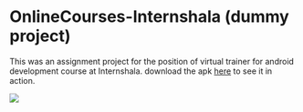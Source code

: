 # OnlineCourses-Internshala (dummy project)
This was an assignment project for the position of virtual trainer for android development course at Internshala.
download the apk [here](https://github.com/krishnabose02/OnlineCourses-Internshala/blob/master/OnlineCourses3.apk?raw=true) to see it in action.


![](https://github.com/krishnabose02/OnlineCourses-Internshala/blob/master/onlinecourses.gif)
